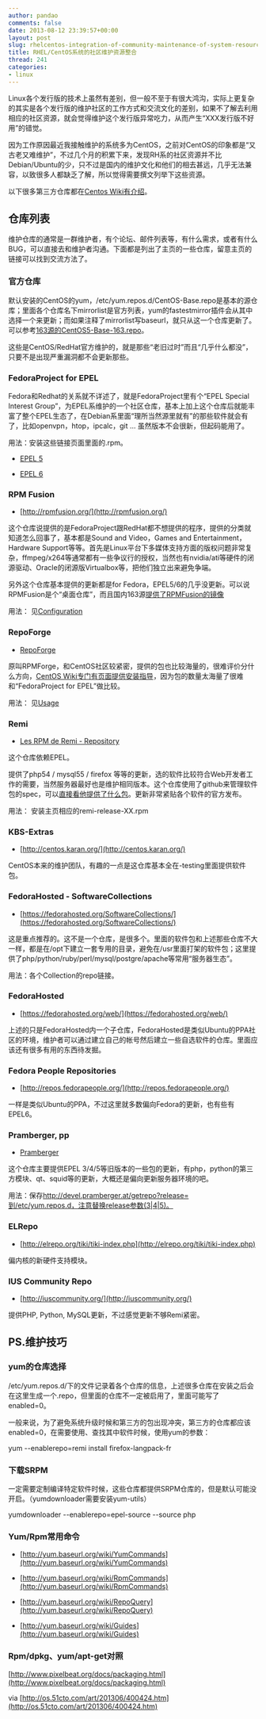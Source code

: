 ```yaml
---
author: pandao
comments: false
date: 2013-08-12 23:39:57+00:00
layout: post
slug: rhelcentos-integration-of-community-maintenance-of-system-resources
title: RHEL/CentOS系统的社区维护资源整合
thread: 241
categories:
- linux
---
```


Linux各个发行版的技术上虽然有差别，但一般不至于有很大鸿沟，实际上更复杂的其实是各个发行版的维护社区的工作方式和交流文化的差别，如果不了解去利用相应的社区资源，就会觉得维护这个发行版异常吃力，从而产生“XXX发行版不好用”的错觉。

因为工作原因最近我接触维护的系统多为CentOS，之前对CentOS的印象都是“又古老又难维护”，不过几个月的积累下来，发现RH系的社区资源并不比Debian/Ubuntu的少，只不过是国内的维护文化和他们的相去甚远，几乎无法兼容，以致很多人都缺乏了解，所以觉得需要撰文列举下这些资源。

以下很多第三方仓库都在[Centos Wiki有介绍](http://wiki.centos.org/AdditionalResources/Repositories/)。

## **仓库列表**

维护仓库的通常是一群维护者，有个论坛、邮件列表等，有什么需求，或者有什么BUG，可以直接去和维护者沟通。下面都是列出了主页的一些仓库，留意主页的链接可以找到交流方法了。

### **官方仓库**

默认安装的CentOS的yum，/etc/yum.repos.d/CentOS-Base.repo是基本的源仓库；里面各个仓库名下mirrorlist是官方列表，yum的fastestmirror插件会从其中选择一个来更新；而如果注释了mirrorlist写baseurl，就只从这一个仓库更新了。可以参考[163源的CentOS5-Base-163.repo](http://mirrors.163.com/.help/CentOS6-Base-163.repo)。

这些是CentOS/RedHat官方维护的，就是那些“老旧过时”而且“几乎什么都没”，只要不是出现严重漏洞都不会更新那些。

### **FedoraProject for EPEL**

Fedora和Redhat的关系就不详述了，就是FedoraProject里有个“EPEL Special Interest Group”，为EPEL系维护的一个社区仓库，基本上加上这个仓库后就能丰富了整个EPEL生态了，在Debian系里面“理所当然源里就有”的那些软件就会有了，比如openvpn，htop，ipcalc，git ... 虽然版本不会很新，但起码能用了。

用法：安装这些链接页面里面的.rpm。

* [EPEL 5](http://download.fedoraproject.org/pub/epel/5/i386/repoview/epel-release.html)

* [EPEL 6](http://download.fedoraproject.org/pub/epel/6/i386/repoview/epel-release.html)

### **RPM Fusion**

* [http://rpmfusion.org/](http://rpmfusion.org/)

这个仓库说提供的是FedoraProject跟RedHat都不想提供的程序，提供的分类就知道怎么回事了，基本都是Sound and Video，Games and Entertainment，Hardware Support等等。首先是Linux平台下多媒体支持方面的版权问题非常复杂，ffmpeg/x264等通常都有一些争议行的授权，当然也有nvidia/ati等硬件的闭源驱动、Oracle的闭源版Virtualbox等，把他们独立出来避免争端。

另外这个仓库基本提供的更新都是for Fedora，EPEL5/6的几乎没更新。可以说RPMFusion是个“桌面仓库”，而且国内163源[提供了RPMFusion的镜像](http://mirrors.163.com/rpmfusion/)

用法： 见[Configuration](http://rpmfusion.org/Configuration)

### **RepoForge**

* [RepoForge](http://repoforge.org/)

原叫RPMForge，和CentOS社区较紧密，提供的包也比较海量的，很难评价分什么方向，[CentOS Wiki专门有页面提供安装指导](http://wiki.centos.org/AdditionalResources/Repositories/RPMForge)，因为包的数量太海量了很难和“FedoraProject for EPEL”做比较。

用法： 见[Usage](http://repoforge.org/use/)

### **Remi**

* [Les RPM de Remi - Repository](http://rpms.famillecollet.com/)

这个仓库依赖EPEL。

提供了php54 / mysql55 / firefox 等等的更新，选的软件比较符合Web开发者工作的需要，当然服务器最好也是维护相同版本。这个仓库使用了github来管理软件包的spec，可以[直接看他提供了什么包](https://github.com/remicollet/remirepo)。更新非常紧贴各个软件的官方发布。

用法： 安装主页相应的remi-release-XX.rpm

### **KBS-Extras**

* [http://centos.karan.org/](http://centos.karan.org/)

CentOS本来的维护团队，有趣的一点是这仓库基本全在-testing里面提供软件包。

### **FedoraHosted - SoftwareCollections**

* [https://fedorahosted.org/SoftwareCollections/](https://fedorahosted.org/SoftwareCollections/)

这是重点推荐的。这不是一个仓库，是很多个。里面的软件包和上述那些仓库不大一样，都是在/opt下建立一套专用的目录，避免在/usr里面打架的软件包；这里提供了php/python/ruby/perl/mysql/postgre/apache等常用“服务器生态”。

用法：各个Collection的repo链接。

### **FedoraHosted**

* [https://fedorahosted.org/web/](https://fedorahosted.org/web/)

上述的只是FedoraHosted内一个子仓库，FedoraHosted是类似Ubuntu的PPA社区的环境，维护者可以通过建立自己的帐号然后建立一些自选软件的仓库。里面应该还有很多有用的东西待发掘。

### **Fedora People Repositories**

* [http://repos.fedorapeople.org/](http://repos.fedorapeople.org/)

一样是类似Ubuntu的PPA，不过这里就多数偏向Fedora的更新，也有些有EPEL6。

### **Pramberger, pp**

* [Pramberger](http://www.pramberger.at/peter/services/repository/)

这个仓库主要提供EPEL 3/4/5等旧版本的一些包的更新，有php，python的第三方模块、qt、squid等的更新，大概还是偏向更新服务器环境的吧。

用法：保存<http://devel.pramberger.at/getrepo?release=到/etc/yum.repos.d，注意替换release参数(3|4|5)。>

### **ELRepo**

* [http://elrepo.org/tiki/tiki-index.php](http://elrepo.org/tiki/tiki-index.php)

偏内核的新硬件支持模块。

### **IUS Community Repo**

* [http://iuscommunity.org/](http://iuscommunity.org/)

提供PHP, Python, MySQL更新，不过感觉更新不够Remi紧密。

## PS.维护技巧

### **yum的仓库选择**

/etc/yum.repos.d/下的文件记录着各个仓库的信息，上述很多仓库在安装之后会在这里生成一个.repo，但里面的仓库不一定被启用了，里面可能写了enabled=0。

一般来说，为了避免系统升级时候和第三方的包出现冲突，第三方的仓库都应该enabled=0，在需要使用、查找其中软件时候，使用yum的参数：

yum --enablerepo=remi install firefox-langpack-fr

### **下载SRPM**

一定需要定制编译特定软件时候，这些仓库都提供SRPM仓库的，但是默认可能没开启。（yumdownloader需要安装yum-utils）

yumdownloader --enablerepo=epel-source --source php

### **Yum/Rpm常用命令**

* [http://yum.baseurl.org/wiki/YumCommands](http://yum.baseurl.org/wiki/YumCommands)

* [http://yum.baseurl.org/wiki/RpmCommands](http://yum.baseurl.org/wiki/RpmCommands)

* [http://yum.baseurl.org/wiki/RepoQuery](http://yum.baseurl.org/wiki/RepoQuery)

* [http://yum.baseurl.org/wiki/Guides](http://yum.baseurl.org/wiki/Guides)

### **Rpm/dpkg、yum/apt-get对照**

[http://www.pixelbeat.org/docs/packaging.html](http://www.pixelbeat.org/docs/packaging.html)

via [http://os.51cto.com/art/201306/400424.htm](http://os.51cto.com/art/201306/400424.htm)
